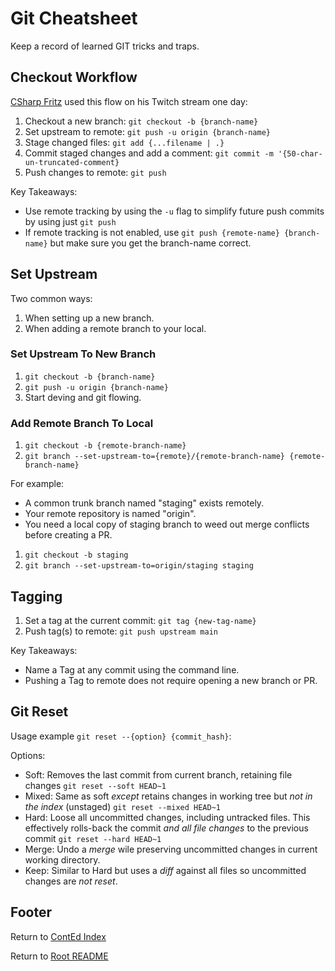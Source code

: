 # Git Cheatsheet

Keep a record of learned GIT tricks and traps.

## Checkout Workflow

[CSharp Fritz](https://twitch.tv/csharpfritz) used this flow on his Twitch stream one day:

1. Checkout a new branch: `git checkout -b {branch-name}`
1. Set upstream to remote: `git push -u origin {branch-name}`
1. Stage changed files: `git add {...filename | .}`
1. Commit staged changes and add a comment: `git commit -m '{50-char-un-truncated-comment}`
1. Push changes to remote:  `git push`

Key Takeaways:

- Use remote tracking by using the `-u` flag to simplify future push commits by using just `git push`
- If remote tracking is not enabled, use `git push {remote-name} {branch-name}` but make sure you get the branch-name correct.

## Set Upstream

Two common ways:

1. When setting up a new branch.
2. When adding a remote branch to your local.

### Set Upstream To New Branch

1. `git checkout -b {branch-name}`
1. `git push -u origin {branch-name}`
1. Start deving and git flowing.

### Add Remote Branch To Local

1. `git checkout -b {remote-branch-name}`
2. `git branch --set-upstream-to={remote}/{remote-branch-name} {remote-branch-name}`

For example:

- A common trunk branch named "staging" exists remotely.
- Your remote repository is named "origin".
- You need a local copy of staging branch to weed out merge conflicts before creating a PR.

1. `git checkout -b staging`
1. `git branch --set-upstream-to=origin/staging staging`

## Tagging

1. Set a tag at the current commit: `git tag {new-tag-name}`
1. Push tag(s) to remote: `git push upstream main`

Key Takeaways:

- Name a Tag at any commit using the command line.
- Pushing a Tag to remote does not require opening a new branch or PR.

## Git Reset

Usage example `git reset --{option} {commit_hash}`:

Options:

- Soft: Removes the last commit from current branch, retaining file changes `git reset --soft HEAD~1`
- Mixed: Same as soft _except_ retains changes in working tree but _not in the index_ (unstaged) `git reset --mixed HEAD~1`
- Hard: Loose all uncommitted changes, including untracked files. This effectively rolls-back the commit _and all file changes_ to the previous commit `git reset --hard HEAD~1`
- Merge: Undo a _merge_ wile preserving uncommitted changes in current working directory.
- Keep: Similar to Hard but uses a _diff_ against all files so uncommitted changes are _not reset_.

## Footer

Return to [ContEd Index](../conted-index.md)

Return to [Root README](../../README.md)
